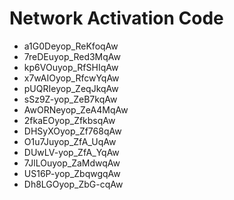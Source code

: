 # Network Activation Code
* a1G0Deyop_ReKfoqAw
* 7reDEuyop_Red3MqAw
* kp6VOuyop_RfSHIqAw
* x7wAIOyop_RfcwYqAw
* pUQRIeyop_ZeqJkqAw
* sSz9Z-yop_ZeB7kqAw
* AwORNeyop_ZeA4MqAw
* 2fkaEOyop_ZfkbsqAw
* DHSyXOyop_Zf768qAw
* O1u7Juyop_ZfA_UqAw
* DUwLV-yop_ZfA_YqAw
* 7JlLOuyop_ZaMdwqAw
* US16P-yop_ZbqwgqAw
* Dh8LGOyop_ZbG-cqAw